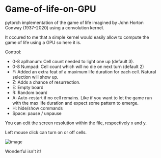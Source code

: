 # Game-of-life-on-GPU
pytorch implementation of the game of life imagined by John Horton Conway (1937–2020) using a convolution kernel.

It occured to me that a simple kernel would easily allow to compute the game of life using a GPU so here it is.

Control:

- 0-8 aplhanum: Cell count needed to light one up (default 3).
- 0-8 Numpad: Cell count which will no die on next turn (default 2)
- F: Added an extra feat of a maximum life duration for each cell. Natural selection will show up.
- Z: Adds a chance of resurrection.
- E: Empty board
- R: Random board
- A: Auto-restart if no cell remains. Like if you want to let the game run with the max life duration and expect some pattern to emerge.
- H: hide/show commands
- Space: pause / unpause

You can edit the screen resolution within the file, respectively x and y.

Left mouse click can turn on or off cells.

![image](https://github.com/user-attachments/assets/bfd8b2d8-9ffc-4b6e-aa1d-f8bd559c2a63)

Wonderful isn't it!
